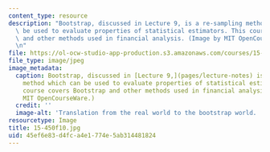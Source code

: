```yaml
---
content_type: resource
description: "Bootstrap, discussed in Lecture 9, is a re-sampling method which can\
  \ be used to evaluate properties of statistical estimators. This course covers Bootstrap\
  \ and other methods used in financial analysis. (Image by MIT OpenCourseWare.)\r\
  \n"
file: https://ol-ocw-studio-app-production.s3.amazonaws.com/courses/15-450-analytics-of-finance-fall-2010/45ef6e83d4fca4e1774e5ab314481824_15-450f10.jpg
file_type: image/jpeg
image_metadata:
  caption: Bootstrap, discussed in [Lecture 9,](pages/lecture-notes) is a re-sampling
    method which can be used to evaluate properties of statistical estimators. This
    course covers Bootstrap and other methods used in financial analysis. (Image by
    MIT OpenCourseWare.)
  credit: ''
  image-alt: 'Translation from the real world to the bootstrap world. '
resourcetype: Image
title: 15-450f10.jpg
uid: 45ef6e83-d4fc-a4e1-774e-5ab314481824
---
```

